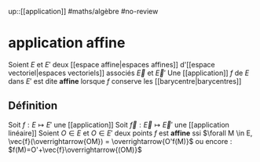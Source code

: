 up::[[application]]
#maths/algèbre #no-review 
# application affine
Soient $E$ et $E'$ deux [[espace affine|espaces affines]] d'[[espace vectoriel|espaces vectoriels]] associés $\vec{E}$ et $\vec{E}'$
Une [[application]] $f$ de $E$ dans $E'$ est dite **affine** lorsque $f$ conserve les [[barycentre|barycentres]]

## Définition
Soit $f : E \mapsto E'$ une [[application]]
Soit $\vec{f} : \vec{E}\mapsto \vec{E}'$ une [[application linéaire]] 
Soient $O \in E$ et $O \in E'$ deux points
$f$ est **affine** ssi $\forall M \in E, \vec{f}(\overrightarrow{OM}) = \overrightarrow{O'f(M)}$
ou encore :
$f(M)=O'+\vec{f}\overrightarrow{(OM)}$

